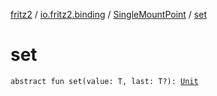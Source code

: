 [fritz2](../../index.md) / [io.fritz2.binding](../index.md) / [SingleMountPoint](index.md) / [set](./set.md)

# set

`abstract fun set(value: T, last: T?): `[`Unit`](https://kotlinlang.org/api/latest/jvm/stdlib/kotlin/-unit/index.html)
